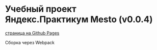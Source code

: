 # Учебный проект Яндекс.Практикум Mesto (v0.0.4)

[страница на Github Pages](https://alsokolov.github.io/praktikum-cards/)

Сборка через Webpack
